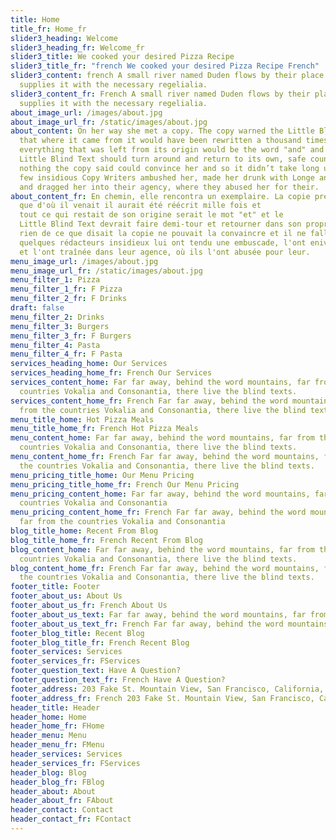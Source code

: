 ```yaml
---
title: Home
title_fr: Home_fr
slider3_heading: Welcome
slider3_heading_fr: Welcome_fr
slider3_title: We cooked your desired Pizza Recipe
slider3_title_fr: "french We cooked your desired Pizza Recipe French"
slider3_content: french A small river named Duden flows by their place and
  supplies it with the necessary regelialia.
slider3_content_fr: French A small river named Duden flows by their place and
  supplies it with the necessary regelialia.
about_image_url: /images/about.jpg
about_image_url_fr: /static/images/about.jpg
about_content: On her way she met a copy. The copy warned the Little Blind Text,
  that where it came from it would have been rewritten a thousand times and
  everything that was left from its origin would be the word "and" and the
  Little Blind Text should turn around and return to its own, safe country. But
  nothing the copy said could convince her and so it didn’t take long until a
  few insidious Copy Writers ambushed her, made her drunk with Longe and Parole
  and dragged her into their agency, where they abused her for their.
about_content_fr: En chemin, elle rencontra un exemplaire. La copie prévenait le Little Blind Text,
  que d'où il venait il aurait été réécrit mille fois et
  tout ce qui restait de son origine serait le mot "et" et le
  Little Blind Text devrait faire demi-tour et retourner dans son propre pays sûr. Mais
  rien de ce que disait la copie ne pouvait la convaincre et il ne fallut donc pas longtemps avant qu'un
  quelques rédacteurs insidieux lui ont tendu une embuscade, l'ont enivrée avec Longe et Parole
  et l'ont traînée dans leur agence, où ils l'ont abusée pour leur.
menu_image_url: /images/about.jpg
menu_image_url_fr: /static/images/about.jpg
menu_filter_1: Pizza
menu_filter_1_fr: F Pizza
menu_filter_2_fr: F Drinks
draft: false
menu_filter_2: Drinks
menu_filter_3: Burgers
menu_filter_3_fr: F Burgers
menu_filter_4: Pasta
menu_filter_4_fr: F Pasta
services_heading_home: Our Services
services_heading_home_fr: French Our Services
services_content_home: Far far away, behind the word mountains, far from the
  countries Vokalia and Consonantia, there live the blind texts.
services_content_home_fr: French Far far away, behind the word mountains, far
  from the countries Vokalia and Consonantia, there live the blind texts.
menu_title_home: Hot Pizza Meals
menu_title_home_fr: French Hot Pizza Meals
menu_content_home: Far far away, behind the word mountains, far from the
  countries Vokalia and Consonantia, there live the blind texts.
menu_content_home_fr: French Far far away, behind the word mountains, far from
  the countries Vokalia and Consonantia, there live the blind texts.
menu_pricing_title_home: Our Menu Pricing
menu_pricing_title_home_fr: French Our Menu Pricing
menu_pricing_content_home: Far far away, behind the word mountains, far from the
  countries Vokalia and Consonantia
menu_pricing_content_home_fr: French Far far away, behind the word mountains,
  far from the countries Vokalia and Consonantia
blog_title_home: Recent From Blog
blog_title_home_fr: French Recent From Blog
blog_content_home: Far far away, behind the word mountains, far from the
  countries Vokalia and Consonantia, there live the blind texts.
blog_content_home_fr: French Far far away, behind the word mountains, far from
  the countries Vokalia and Consonantia, there live the blind texts.
footer_title: Footer
footer_about_us: About Us
footer_about_us_fr: French About Us
footer_about_us_text: Far far away, behind the word mountains, far from the countries Vokalia and Consonantia, there live the blind texts.
footer_about_us_text_fr: French Far far away, behind the word mountains, far from the countries Vokalia and Consonantia, there live the blind texts.
footer_blog_title: Recent Blog
footer_blog_title_fr: French Recent Blog
footer_services: Services
footer_services_fr: FServices
footer_question_text: Have A Question?
footer_question_text_fr: French Have A Question?
footer_address: 203 Fake St. Mountain View, San Francisco, California, USA
footer_address_fr: French 203 Fake St. Mountain View, San Francisco, California, USA
header_title: Header
header_home: Home
header_home_fr: FHome
header_menu: Menu
header_menu_fr: FMenu
header_services: Services
header_services_fr: FServices
header_blog: Blog
header_blog_fr: FBlog
header_about: About
header_about_fr: FAbout
header_contact: Contact
header_contact_fr: FContact
---
```

